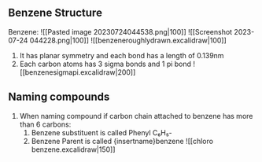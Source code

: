 ## Benzene Structure
Benzene:
![[Pasted image 20230724044538.png|100]] ![[Screenshot 2023-07-24 044228.png|100]] ![[benzeneroughlydrawn.excalidraw|100]]
1. It has planar symmetry and each bond has a length of 0.139nm
2. Each carbon atoms has 3 sigma bonds and 1 pi bond ![[benzenesigmapi.excalidraw|200]]
## Naming compounds
1. When naming compound if carbon chain attached to benzene has more than 6 carbons:
	1. Benzene substituent is called Phenyl C₆H₅-
	2. Benzene Parent is called {insertname}benzene ![[chloro benzene.excalidraw|150]]
